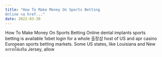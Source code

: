 ```yaml
---
title: "How To Make Money On Sports Betting
Online <a href..."
date: 2022-03-30
---
```


How To Make Money On Sports Betting
Online dental implants  sports betting is available 1xbet login for a whole 출장샵 host of US and apr casino European sports betting markets. Some US states, like Louisiana and New หารายได้เสริม Jersey, allow

